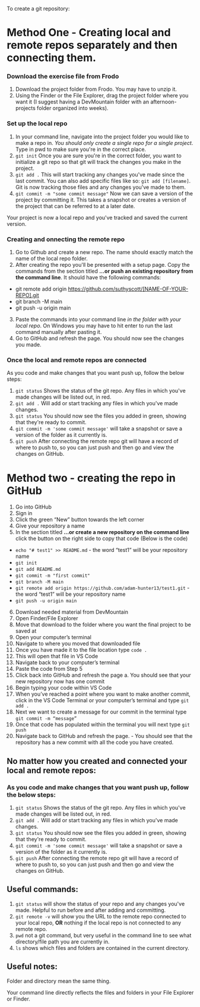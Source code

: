 To create a git repository: 


# Method One - Creating local and remote repos separately and then connecting them. 

### Download the exercise file from Frodo
1. Download the project folder from Frodo. You may have to unzip it. 
2. Using the Finder or the File Explorer, drag the project folder where you want it (I suggest having a DevMountain folder with an afternoon-projects folder organized into weeks).
### Set up the local repo
1. In your command line, navigate into the project folder you would like to make a repo in. *You should only create a single repo for a single project*. Type in pwd to make sure you're in the correct place. 
2. `git init` Once you are sure you're in the correct folder, you want to initialize a git repo so that git will track the changes you make in the project. 
3. `git add .` This will start tracking any changes you've made since the last commit. You can also add specific files like so: `git add [filename]`. Git is now tracking those files and any changes you've made to them. 
4. `git commit -m "some commit message"` Now we can save a version of the project by committing it. This takes a snapshot or creates a version of the project that can be referred to at a later date.

Your project is now a local repo and you've tracked and saved the current version. 

### Creating and onnecting the remote repo
1. Go to Github and create a new repo. The name should exactly match the name of the local repo folder. 
2. After creating the repo you'll be presented with a setup page. Copy the commands from the section titled **…or push an existing repository from the command line**. It should have the following commands: 
 - git remote add origin https://github.com/suthyscott/[NAME-OF-YOUR-REPO].git
 - git branch -M main
 - git push -u origin main
3. Paste the commands into your command line *in the folder with your local repo*. On Windows you may have to hit enter to run the last command manually after pasting it. 
4. Go to GitHub and refresh the page. You should now see the changes you made. 

### Once the local and remote repos are connected
As you code and make changes that you want push up, follow the below steps:
1. `git status` Shows the status of the git repo. Any files in which you've made changes will be listed out, in red. 
2. `git add .` Will add or start tracking any files in which you've made changes. 
3. `git status` You should now see the files you added in green, showing that they're ready to commit. 
4. `git commit -m 'some commit message'` will take a snapshot or save a version of the folder as it currently is. 
5. `git push` After connecting the remote repo git will have a record of where to push to, so you can just push and then go and view the changes on GitHub. 



# Method two - creating the repo in GitHub

1.	Go into GitHub
2.	Sign in
3.	Click the green “New” button towards the left corner
4.	Give your repository a name
5.	In the section titled **…or create a new repository on the command line** click the button on the right side to copy that code (Below is the code)
  -	`echo "# test1" >> README.md` - the word “test1” will be your repository name
  - `git init`
  - `git add README.md`
  - `git commit -m "first commit"`
  - `git branch -M main`
  - `git remote add origin https://github.com/adam-hunter13/test1.git` - the word “test1” will be your repository name
  - `git push -u origin main`
6.	Download needed material from DevMountain
7.	Open Finder/File Explorer
8.	Move that download to the folder where you want the final project to be saved at
9.	Open your computer’s terminal
10.	Navigate to where you moved that downloaded file
11.	Once you have made it to the file location type `code .`
12.	This will open that file in VS Code
13.	Navigate back to your computer’s terminal
14.	Paste the code from Step 5
15.	Click back into GitHub and refresh the page
a.	You should see that your new repository now has one commit
16.	Begin typing your code within VS Code
17.	When you’ve reached a point where you want to make another commit, click in the VS Code Terminal or your computer’s terminal and type `git add .`
18.	Next we want to create a message for our commit in the terminal type `git commit -m “message”`
19.	Once that code has populated within the terminal you will next type `git push` 
20.	Navigate back to GitHub and refresh the page. - You should see that the repository has a new commit with all the code you have created. 


## No matter how you created and connected your local and remote repos: 

### As you code and make changes that you want push up, follow the below steps:
1. `git status` Shows the status of the git repo. Any files in which you've made changes will be listed out, in red. 
2. `git add .` Will add or start tracking any files in which you've made changes. 
3. `git status` You should now see the files you added in green, showing that they're ready to commit. 
4. `git commit -m 'some commit message'` will take a snapshot or save a version of the folder as it currently is. 
5. `git push` After connecting the remote repo git will have a record of where to push to, so you can just push and then go and view the changes on GitHub. 


## Useful commands:
1. `git status` will show the status of your repo and any changes you've made. Helpful to run before and after adding and committing. 
2. `git remote -v` will show you the URL to the remote repo connected to your local repo, **OR** nothing if the local repo is not connected to any remote repo. 
3. `pwd` not a git command, but very useful in the command line to see what directory/file path you are currently in. 
4. `ls` shows which files and folders are contained in the current directory. 



## Useful notes:
Folder and directory mean the same thing. 

Your command line directly reflects the files and folders in your File Explorer or Finder. 